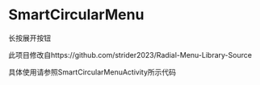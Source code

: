SmartCircularMenu
============

长按展开按钮

此项目修改自https://github.com/strider2023/Radial-Menu-Library-Source

具体使用请参照SmartCircularMenuActivity所示代码